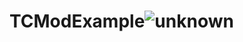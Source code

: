 # TCModExample![unknown](https://user-images.githubusercontent.com/63800758/177311071-68bec2f1-9d1b-4364-95d5-148f3fe2a573.png)
